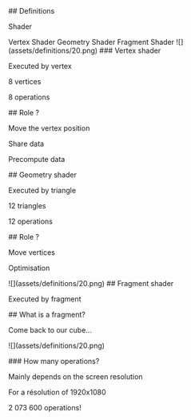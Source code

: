 <slide data-background-opacity="0.5" data-background="./assets/definitions/23.png">
  ## Definitions

  Shader
</slide>

<slide data-background-opacity="0.75" data-transition="fade" data-background="./assets/rendered/vertex0003.png">
  Vertex Shader
</slide>

<slide data-background-opacity="0.75" data-transition="fade" data-background="./assets/rendered/faces0001.png">
  Geometry Shader
</slide>

<slide data-background-opacity="0.75" data-transition="fade" data-background="./assets/rendered/cube_color0001_pixelated.png">
  Fragment Shader
</slide>

<slide data-background-opacity="0.5" data-background="./assets/rendered/scene0001.png">
  ![](assets/definitions/20.png)
</slide>

<slide data-background-opacity="0.5" data-background="./assets/rendered/vertex0003.png">
  ### Vertex shader

  Executed by vertex <!-- .element: class="fragment fade-up" -->
</slide>

<slide data-background="./assets/rendered/vertex0003.png"></slide>

<slide data-background-opacity="0.5" data-transition="fade" data-background="./assets/rendered/vertex0003.png">
  8 vertices

  8 operations <!-- .element: class="fragment fade-up" -->
</slide>

<slide data-background-opacity="0.5" data-background="./assets/rendered/cube_vertices0001.png">
  ## Role ?

  Move the vertex position <!-- .element: class="fragment fade-up" -->

  Share data <!-- .element: class="fragment fade-up" -->

  Precompute data <!-- .element: class="fragment fade-up" -->
</slide>

<slide data-background-opacity="0.5" data-background="./assets/rendered/cube_faces0003.png">
  ## Geometry shader

  Executed by triangle <!-- .element: class="fragment fade-up" -->
</slide>

<slide data-background-opacity="1" data-background="./assets/rendered/cube_faces0003.png"></slide>

<slide data-background-opacity="0.5" data-background="./assets/rendered/cube_faces0003.png">
  12 triangles

  12 operations <!-- .element: class="fragment fade-up" -->
</slide>

<slide data-background-opacity="0.5" data-background="./assets/rendered/cube_faces0001.png">
  ## Role ?

  Move vertices <!-- .element: class="fragment fade-up" -->

  Optimisation <!-- .element: class="fragment fade-up" -->
</slide>

<slide data-background-opacity="0.5" data-background="./assets/rendered/scene0001.png">
  ![](assets/definitions/20.png)
</slide>

<slide data-background-opacity="0.5" data-background="./assets/rendered/cube_color0001_pixelated.png">
  ## Fragment shader

  Executed by fragment <!-- .element: class="fragment fade-up" -->
</slide>

<slide data-background-opacity="0.5" data-background="./assets/rendered/cube_color0001_pixelated.png">
  ## What is a fragment?

  Come back to our cube... <!-- .element: class="fragment fade-up" -->
</slide>

<slide data-background="./assets/rendered/vertex_color0001.png"></slide>

<slide data-background-opacity="0.5" data-transition="fade" data-background="./assets/rendered/vertex_color0001.png">
  ![](assets/definitions/20.png)
</slide>

<!-- <slide data-background="./assets/rendered/vertex_color_cube0001.png"></slide> -->

<slide data-background="./assets/rendered/cube_color0001_pixelated.png"></slide>

<slide data-background="./assets/rendered/cube_color0001.png"></slide>

<slide data-background-opacity="0.5" data-background="./assets/rendered/cube_color0003.png">
  ### How many operations?

  Mainly depends on the screen resolution <!-- .element: class="fragment fade-up" -->
</slide>

<slide data-background="./assets/definitions/21.png"></slide>

<slide data-background-opacity="0.5" data-transition="fade" data-background="./assets/definitions/21.png">
  For a résolution of 1920x1080

  2 073 600 operations! <!-- .element: class="fragment fade-up" -->
</slide>